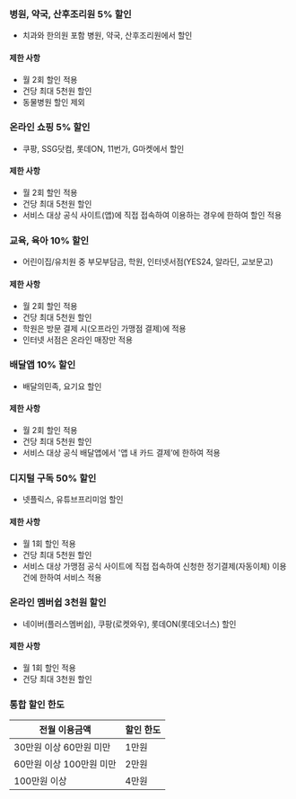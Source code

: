 ### 병원, 약국, 산후조리원 5% 할인
- 치과와 한의원 포함 병원, 약국, 산후조리원에서 할인
#### 제한 사항
- 월 2회 할인 적용
- 건당 최대 5천원 할인
- 동물병원 할인 제외
### 온라인 쇼핑 5% 할인
- 쿠팡, SSG닷컴, 롯데ON, 11번가, G마켓에서 할인
#### 제한 사항
- 월 2회 할인 적용
- 건당 최대 5천원 할인
- 서비스 대상 공식 사이트(앱)에 직접 접속하여 이용하는 경우에 한하여 할인 적용
### 교육, 육아 10% 할인
- 어린이집/유치원 중 부모부담금, 학원, 인터넷서점(YES24, 알라딘, 교보문고)
#### 제한 사항
- 월 2회 할인 적용
- 건당 최대 5천원 할인
- 학원은 방문 결제 시(오프라인 가맹점 결제)에 적용
- 인터넷 서점은 온라인 매장만 적용
###  배달앱 10% 할인
- 배달의민족, 요기요 할인
#### 제한 사항
- 월 2회 할인 적용
- 건당 최대 5천원 할인
- 서비스 대상 공식 배달앱에서 '앱 내 카드 결제’에 한하여 적용
### 디지털 구독 50% 할인
- 넷플릭스, 유튜브프리미엄 할인
#### 제한 사항
- 월 1회 할인 적용
- 건당 최대 5천원 할인
- 서비스 대상 가맹점 공식 사이트에 직접 접속하여 신청한 정기결제(자동이체) 이용 건에 한하여 서비스 적용
### 온라인 멤버쉽 3천원 할인
- 네이버(플러스멤버쉽), 쿠팡(로켓와우), 롯데ON(롯데오너스) 할인
#### 제한 사항
- 월 1회 할인 적용
- 건당 최대 3천원 할인
### 통합 할인 한도

| 전월 이용금액          | 할인 한도 |
| ---------------- | ----- |
| 30만원 이상 60만원 미만  | 1만원   |
| 60만원 이상 100만원 미만 | 2만원   |
| 100만원 이상         | 4만원   
